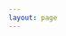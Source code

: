 ```yaml
---
layout: page
---
```


<script setup>
import NativeTable from '../components/NativeTable.vue'
</script>

<div class="p-4">
<NativeTable></NativeTable>
</div>
